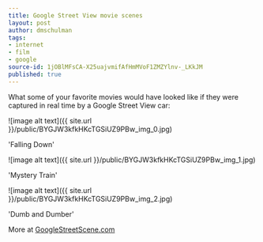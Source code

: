 ```yaml
---
title: Google Street View movie scenes
layout: post
author: dmschulman
tags:
- internet
- film
- google
source-id: 1jOBlMFsCA-X25uajvmifAfHmMVoF1ZMZYlnv-_LKkJM
published: true
---
```

What some of your favorite movies would have looked like if they were captured in real time by a Google Street View car:

![image alt text]({{ site.url }}/public/BYGJW3kfkHKcTGSiUZ9PBw_img_0.jpg)

'Falling Down'

![image alt text]({{ site.url }}/public/BYGJW3kfkHKcTGSiUZ9PBw_img_1.jpg)

'Mystery Train'

![image alt text]({{ site.url }}/public/BYGJW3kfkHKcTGSiUZ9PBw_img_2.jpg)

'Dumb and Dumber'

More at [GoogleStreetScene.com](https://web.archive.org/web/20160515122416/http://googlestreetscene.com/)

